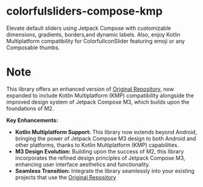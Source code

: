 # colorfulsliders-compose-kmp

Elevate default sliders using Jetpack Compose with customizable dimensions, gradients, borders,and dynamic labels. Also, enjoy Kotlin Multiplatform compatibility for ColorfulIconSlider featuring emoji or any Composable thumbs.

# Note

This library offers an enhanced version of [Original Repository](https://github.com/SmartToolFactory/Compose-Colorful-Sliders), now expanded to include Kotlin Multiplatform (KMP) compatibility alongside the improved design system of Jetpack Compose M3, which builds upon the foundations of M2.

**Key Enhancements:**

* **Kotlin Multiplatform Support:** This library now extends beyond Android, bringing the power of Jetpack Compose M3 design to both Android and other platforms, thanks to Kotlin Multiplatform (KMP) capabilities.
* **M3 Design Evolution:** Building upon the success of M2, this library incorporates the refined design principles of Jetpack Compose M3, enhancing user interface aesthetics and functionality.
* **Seamless Transition:** Integrate the library seamlessly into your existing projects that use the [Original Repository](https://github.com/SmartToolFactory/Compose-Colorful-Sliders)
